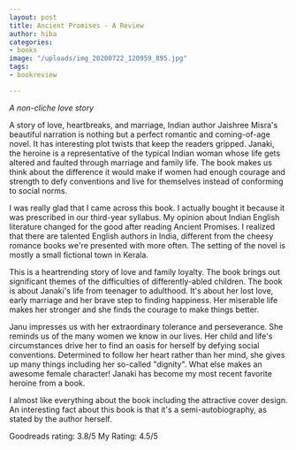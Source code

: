 ```yaml
---
layout: post
title: Ancient Promises - A Review
author: hiba
categories:
- books
image: "/uploads/img_20200722_120959_895.jpg"
tags:
- bookreview

---
```

_A non-cliche love story_

A story of love, heartbreaks, and marriage, Indian author Jaishree Misra's beautiful narration is nothing but a perfect romantic and coming-of-age novel. It has interesting plot twists that keep the readers gripped. Janaki, the heroine is a representative of the typical Indian woman whose life gets altered and faulted through marriage and family life. The book makes us think about the difference it would make if women had enough courage and strength to defy conventions and live for themselves instead of conforming to social norms.

I was really glad that I came across this book. I actually bought it because it was prescribed in our third-year syllabus. My opinion about Indian English literature changed for the good after reading Ancient Promises. I realized that there are talented English authors in India, different from the cheesy romance books we're presented with more often. The setting of the novel is mostly a small fictional town in Kerala.

This is a heartrending story of love and family loyalty. The book brings out significant themes of the difficulties of differently-abled children. The book is about Janaki's life from teenager to adulthood. It's about her lost love, early marriage and her brave step to finding happiness. Her miserable life makes her stronger and she finds the courage to make things better.

Janu impresses us with her extraordinary tolerance and perseverance. She reminds us of the many women we know in our lives. Her child and life's circumstances drive her to find an oasis for herself by defying social conventions. Determined to follow her heart rather than her mind, she gives up many things including her so-called "dignity". What else makes an awesome female character! Janaki has become my most recent favorite heroine from a book.

I almost like everything about the book including the attractive cover design. An interesting fact about this book is that it's a semi-autobiography, as stated by the author herself.

Goodreads rating: 3.8/5        My Rating: 4.5/5